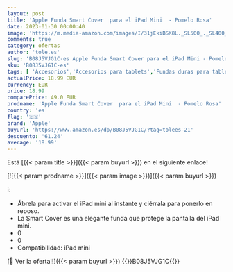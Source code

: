 ```yaml
---
layout: post
title: 'Apple Funda Smart Cover  para el iPad Mini  - Pomelo Rosa'
date: 2023-01-30 00:00:40
image: 'https://m.media-amazon.com/images/I/31jEkiBSK8L._SL500_._SL400_.jpg'
comments: true
category: ofertas
author: 'tole.es'
slug: 'B08J5VJG1C-es Apple Funda Smart Cover para el iPad Mini - Pomelo Rosa'
sku: 'B08J5VJG1C-es'
tags: [ 'Accesorios','Accesorios para tablets','Fundas duras para tablets','Fundas para tablets','Informática','apple','ipad','🇪🇸', ]
actualPrice: 18.99 EUR
currency: EUR
price: 18.99
comparePrice: 49.0 EUR
prodname: 'Apple Funda Smart Cover  para el iPad Mini  - Pomelo Rosa'
country: 'es'
flag: '🇪🇸'
brand: 'Apple'
buyurl: 'https://www.amazon.es/dp/B08J5VJG1C/?tag=tolees-21'
descuento: '61.24'
average: '18.99'
---
```


Está [{{< param title >}}]({{< param buyurl >}}) en el siguiente enlace!

[![{{< param prodname >}}]({{< param image >}})]({{< param buyurl >}})

ℹ️:

- Ábrela para activar el iPad mini al instante y ciérrala para ponerlo en reposo.
- La Smart Cover es una elegante funda que protege la pantalla del iPad mini.
- 0
- 0
- Compatibilidad: iPad mini

[🛒 Ver la oferta!!]({{< param buyurl >}})
{{<world>}}B08J5VJG1C{{</world>}}
